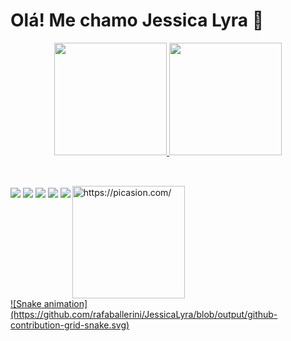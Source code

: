 # Olá! Me chamo Jessica Lyra  :wave:

<div align="center">
  <a href="https://github.com/rafaballerini">
  <img height="180em" src="https://github-readme-stats.vercel.app/api?username=JessicaLyra&show_icons=true&theme=radical&include_all_commits=true&count_private=true"/>
  <img height="180em" src="https://github-readme-stats.vercel.app/api/top-langs/?username=JessicaLyra&layout=compact&langs_count=7&theme=radical"/>
</div>

  ##
 
<div style="display:inline-block;"> <br>
 
 <img align="center" src="https://img.shields.io/badge/HTML5-E34F26?style=for-the-badge&logo=html5&logoColor=white" target="_blank">
 <img align="center" src="https://img.shields.io/badge/CSS3-1572B6?style=for-the-badge&logo=css3&logoColor=white" target="_blank">
 <img align="center" src="https://img.shields.io/badge/Bootstrap-563D7C?style=for-the-badge&logo=bootstrap&logoColor=white" target="_blank">
 <img align="center" src="https://img.shields.io/badge/MySQL-00000F?style=for-the-badge&logo=mysql&logoColor=white" target="_blank">
 <img align="center" src="https://img.shields.io/badge/PHP-777BB4?style=for-the-badge&logo=php&logoColor=white">
 <img src="https://i.picasion.com/pic91/25094dd5bd53dee7b67b36bffa4c89e4.gif" width="180" height="180" border="0" alt="https://picasion.com/" align="right"/>
 
   </div>  

<div>
    ![Snake animation](https://github.com/rafaballerini/JessicaLyra/blob/output/github-contribution-grid-snake.svg)
</div>  



